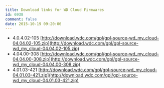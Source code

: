 ```yaml
---
title: Download links for WD Cloud Firmwares
id: 6938
comment: false
date: 2015-10-19 09:20:06
---
```


*   4.0.4.02-105 [http://download.wdc.com/gpl/gpl-source-wd_my_cloud-04.04.02-105.zip](http://download.wdc.com/gpl/gpl-source-wd_my_cloud-04.04.02-105.zip)
*   4.04.00-308 [http://download.wdc.com/gpl/gpl-source-wd_my_cloud-04.04.00-308.zip](http://download.wdc.com/gpl/gpl-source-wd_my_cloud-04.04.00-308.zip)
*   4.01.03-421 [http://download.wdc.com/gpl/gpl-source-wd_my_cloud-04.01.03-421.zip](http://download.wdc.com/gpl/gpl-source-wd_my_cloud-04.01.03-421.zip)
